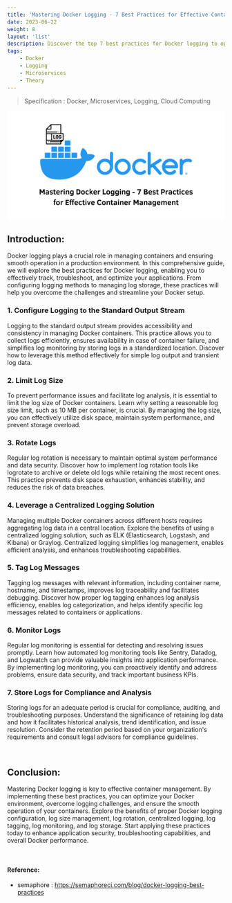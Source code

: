 ```yaml
---
title: 'Mastering Docker Logging - 7 Best Practices for Effective Container Management'
date: 2023-06-22
weight: 8
layout: 'list'
description: Discover the top 7 best practices for Docker logging to optimize your container management and troubleshoot applications effectively. Learn how to configure Docker logging, limit log size, rotate logs, leverage centralized logging, tag log messages, monitor logs, and store logs for compliance and analysis.
tags:
    - Docker
    - Logging
    - Microservices
    - Theory
---
```

> Specification : Docker, Microservices, Logging, Cloud Computing

![docker-theory](./images/docker.png)

## Introduction:
Docker logging plays a crucial role in managing containers and ensuring smooth operation in a production environment. In this comprehensive guide, we will explore the best practices for Docker logging, enabling you to effectively track, troubleshoot, and optimize your applications. From configuring logging methods to managing log storage, these practices will help you overcome the challenges and streamline your Docker setup.

### 1. Configure Logging to the Standard Output Stream

Logging to the standard output stream provides accessibility and consistency in managing Docker containers. This practice allows you to collect logs efficiently, ensures availability in case of container failure, and simplifies log monitoring by storing logs in a standardized location. Discover how to leverage this method effectively for simple log output and transient log data.

### 2. Limit Log Size

To prevent performance issues and facilitate log analysis, it is essential to limit the log size of Docker containers. Learn why setting a reasonable log size limit, such as 10 MB per container, is crucial. By managing the log size, you can effectively utilize disk space, maintain system performance, and prevent storage overload.

### 3. Rotate Logs

Regular log rotation is necessary to maintain optimal system performance and data security. Discover how to implement log rotation tools like logrotate to archive or delete old logs while retaining the most recent ones. This practice prevents disk space exhaustion, enhances stability, and reduces the risk of data breaches.

### 4. Leverage a Centralized Logging Solution

Managing multiple Docker containers across different hosts requires aggregating log data in a central location. Explore the benefits of using a centralized logging solution, such as ELK (Elasticsearch, Logstash, and Kibana) or Graylog. Centralized logging simplifies log management, enables efficient analysis, and enhances troubleshooting capabilities.

### 5. Tag Log Messages

Tagging log messages with relevant information, including container name, hostname, and timestamps, improves log traceability and facilitates debugging. Discover how proper log tagging enhances log analysis efficiency, enables log categorization, and helps identify specific log messages related to containers or applications.

### 6. Monitor Logs

Regular log monitoring is essential for detecting and resolving issues promptly. Learn how automated log monitoring tools like Sentry, Datadog, and Logwatch can provide valuable insights into application performance. By implementing log monitoring, you can proactively identify and address problems, ensure data security, and track important business KPIs.

### 7. Store Logs for Compliance and Analysis

Storing logs for an adequate period is crucial for compliance, auditing, and troubleshooting purposes. Understand the significance of retaining log data and how it facilitates historical analysis, trend identification, and issue resolution. Consider the retention period based on your organization's requirements and consult legal advisors for compliance guidelines.

&nbsp;

## Conclusion:
Mastering Docker logging is key to effective container management. By implementing these best practices, you can optimize your Docker environment, overcome logging challenges, and ensure the smooth operation of your containers. Explore the benefits of proper Docker logging configuration, log size management, log rotation, centralized logging, log tagging, log monitoring, and log storage. Start applying these practices today to enhance application security, troubleshooting capabilities, and overall Docker performance.

&nbsp;
#### Reference:
- semaphore : https://semaphoreci.com/blog/docker-logging-best-practices
